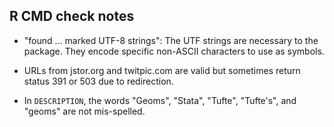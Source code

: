 ## R CMD check notes

-   "found ... marked UTF-8 strings": The UTF strings are necessary to the package.
    They encode specific non-ASCII characters to use as symbols.

-   URLs from jstor.org and twitpic.com are valid but sometimes return status 
    391 or 503 due to redirection.

-   In `DESCRIPTION`, the words "Geoms", "Stata", "Tufte", "Tufte's", 
    and "geoms" are not mis-spelled.
